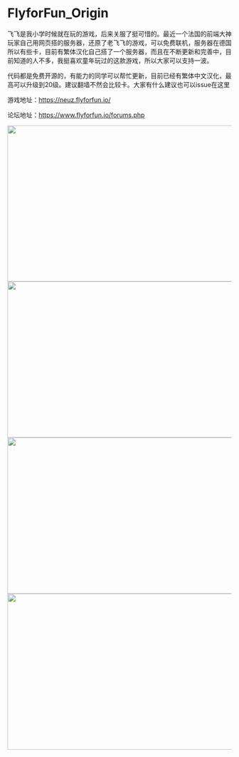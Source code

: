 # FlyforFun_Origin

飞飞是我小学时候就在玩的游戏，后来关服了挺可惜的。最近一个法国的前端大神玩家自己用网页搭的服务器，还原了老飞飞的游戏，可以免费联机，服务器在德国所以有些卡，目前有繁体汉化自己搭了一个服务器，而且在不断更新和完善中，目前知道的人不多，我挺喜欢童年玩过的这款游戏，所以大家可以支持一波。

代码都是免费开源的，有能力的同学可以帮忙更新，目前已经有繁体中文汉化，最高可以升级到20级。建议翻墙不然会比较卡。大家有什么建议也可以issue在这里

游戏地址：https://neuz.flyforfun.io/

论坛地址：https://www.flyforfun.io/forums.php





<div align=center><img width="600" height="350" src="https://img-blog.csdnimg.cn/20190513215857945.png?x-oss-process=image/watermark,type_ZmFuZ3poZW5naGVpdGk,shadow_10,text_aHR0cHM6Ly9ibG9nLmNzZG4ubmV0L3FxXzM5NTIxNTU0,size_16,color_FFFFFF,t_70"/></div>



<div align=center><img width="600" height="350" src="https://img-blog.csdnimg.cn/20190513215928797.png?x-oss-process=image/watermark,type_ZmFuZ3poZW5naGVpdGk,shadow_10,text_aHR0cHM6Ly9ibG9nLmNzZG4ubmV0L3FxXzM5NTIxNTU0,size_16,color_FFFFFF,t_70"/></div>

<div align=center><img width="600" height="350" src="https://img-blog.csdnimg.cn/20190513215941195.png?x-oss-process=image/watermark,type_ZmFuZ3poZW5naGVpdGk,shadow_10,text_aHR0cHM6Ly9ibG9nLmNzZG4ubmV0L3FxXzM5NTIxNTU0,size_16,color_FFFFFF,t_70
"/></div>

<div align=center><img width="600" height="350" src="https://img-blog.csdnimg.cn/20190513215948832.png?x-oss-process=image/watermark,type_ZmFuZ3poZW5naGVpdGk,shadow_10,text_aHR0cHM6Ly9ibG9nLmNzZG4ubmV0L3FxXzM5NTIxNTU0,size_16,color_FFFFFF,t_70
"/></div>


